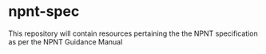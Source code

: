 # npnt-spec
This repository will contain resources pertaining the the NPNT specification as per the NPNT Guidance Manual
